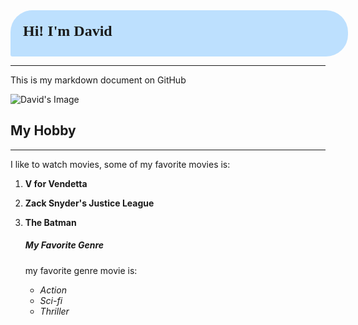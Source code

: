 <body>
    <div style="
    border-radius: 35px 35px 35px 3px;
    background: #bde0fe;
    padding: 20px;
    width: 500px;
    height: 34px;
    font-size: 24px;
    font-family: 'Lexend';
    ">
    <b>Hi! I'm David</b>
    </div>

___ 
This is my markdown document on GitHub

![David's Image](https://cdn.discordapp.com/attachments/919804526440120360/1162122203043737680/IMG_9918_3x4.jpg?ex=653ac9a4&is=652854a4&hm=75bd10b36ebc8a25949f52ab52ba4eb0c9f8e6c6f7c4869c716b8b69e3da6d28&)


## My Hobby
___
I like to watch movies, some of my favorite movies is:
1. **V for Vendetta**
2. **Zack Snyder's Justice League**
3. **The Batman**

    ##### My Favorite Genre
    my favorite genre movie is:
    - _Action_
    - _Sci-fi_
    - _Thriller_

